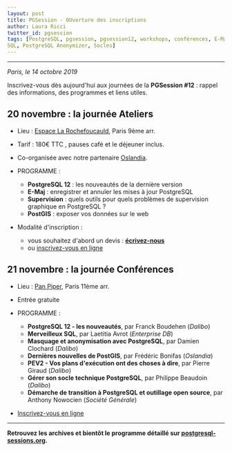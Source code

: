 ```yaml
---
layout: post
title: PGSession - OUverture des inscriptions
author: Laura Ricci
twitter_id: pgsession
tags: [PostgreSQL, pgsession, pgsession12, workshops, conférences, E-Maj, supervision, PostGIS, 12, PEV2, migration, 
SQL, PostgreSQL Anonymizer, Socles]
---
```


---

*Paris, le 14 octobre 2019*

Inscrivez-vous dès aujourd'hui aux journées de la **PGSession #12** : rappel des informations, des programmes et liens utiles.

<!--MORE-->


## 20 novembre : la journée Ateliers

 * Lieu : [Espace La Rochefoucauld](https://formeret.fr/nos-espaces/espace-la-rochefoucauld/), Paris 9ème arr.
 
 * Tarif : 180€ TTC , pauses café et le déjeuner inclus.
 
 * Co-organisée avec notre partenaire [Oslandia](https://oslandia.com/).
 
 * PROGRAMME :
   * **PostgreSQL 12** : les nouveautés de la dernière version
   * **E-Maj** : enregistrer et annuler les mises à jour PostgreSQL
   * **Supervision** : quels outils pour quels problèmes de supervision graphique en PostgreSQL ?
   * **PostGIS** : exposer vos données sur le web
   
 * Modalité d'inscription :
   * vous souhaitez d'abord un devis : [**écrivez-nous**](mailto:contact@dalibo.com?subject=PGSession:%20inscription%20aux%20Ateliers)
   * ou [inscrivez-vous en ligne](https://www.eventbrite.fr/e/billets-pgsession-12-journee-ateliers-74831163023)

  
## 21 novembre : la journée Conférences

 * Lieu : [Pan Piper](https://www.pan-piper.com/), Paris 11ème arr.
 
 * Entrée gratuite
 
 * PROGRAMME :
   * **PostgreSQL 12 - les nouveautés**, par Franck Boudehen (*Dalibo*)
   * **Merveilleux SQL**, par Laetitia Avrot (*Enterprise DB*)
   * **Masquage et anonymisation avec PostgreSQL**, par Damien Clochard (*Dalibo*)
   * **Dernières nouvelles de PostGIS**, par Frédéric Bonifas (*Oslandia*)
   * **PEV2 - Vos plans d'exécution ont des choses à dire**, par Pierre Giraud (*Dalibo*)
   * **Gérer son socle technique PostgreSQL**, par Philippe Beaudoin (*Dalibo*)
   * **Démarche de transition à PostgreSQL et outillage open source**, par Anthony Nowocien (*Société Générale*)
   
 * [Inscrivez-vous en ligne](https://www.eventbrite.fr/e/billets-pgsession-12-journee-conferences-72370918365)


---------------------

**Retrouvez les archives et bientôt le programme détaillé sur [postgresql-sessions.org](https://dali.bo/2019_site_pgsessions).**


 





